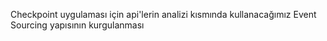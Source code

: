 Checkpoint uygulaması için api'lerin analizi kısmında kullanacağımız Event Sourcing yapısının kurgulanması
